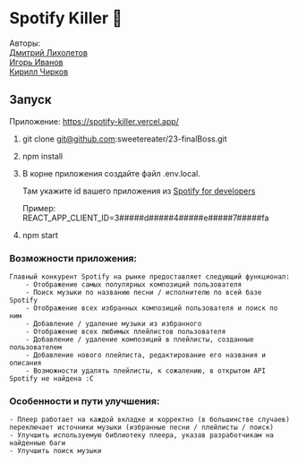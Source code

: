 # Spotify Killer 🎵

Авторы:  
    [Дмитрий Лихолетов](https://github.com/Mayday2020)  
    [Игорь Иванов](https://github.com/sweetereater)  
    [Кирилл Чирков](https://github.com/21Kaen)  

## Запуск

Приложение: https://spotify-killer.vercel.app/

1. git clone git@github.com:sweetereater/23-finalBoss.git
2. npm install
3. В корне приложения создайте файл .env.local.  

    Там укажите id вашего приложения из [Spotify for developers](https://developer.spotify.com/dashboard/applications)  
    
    Пример: REACT\_APP\_CLIENT\_ID=3#####d#####4#####e#####7#####fa

4. npm start 

### Возможности приложения:

    Главный конкурент Spotify на рынке предоставляет следующий функционал:
        - Отображение самых популярных композиций пользователя
        - Поиск музыки по названию песни / исполнителю по всей базе Spotify
        - Отображение всех избранных композиций пользователя и поиск по ним
        - Добавление / удаление музыки из избранного
        - Отображение всех любимых плейлистов пользователя
        - Добавление / удаление композиций в плейлисты, созданные пользователем
        - Добавление нового плейлиста, редактирование его названия и описания
        - Возможности удалять плейлисты, к сожалению, в открытом API Spotify не найдена :C


### Особенности и пути улучшения:
    - Плеер работает на каждой вкладке и корректно (в большинстве случаев) переключает источники музыки (избранные песни / плейлисты / поиск)
    - Улучшить используемую библиотеку плеера, указав разработчикам на найденные баги
    - Улучшить поиск музыки
